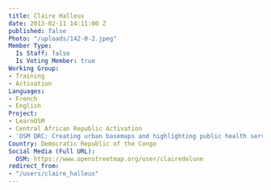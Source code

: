 ```yaml
---
title: Claire Halleux
date: 2013-02-11 14:11:00 Z
published: false
Photo: "/uploads/142-0-2.jpeg"
Member Type:
  Is Staff: false
  Is Voting Member: true
Working Group:
- Training
- Activation
Languages:
- French
- English
Project:
- LearnOSM
- Central African Republic Activation
- 'OSM DRC: Creating urban basemaps and highlighting public health services'
Country: Democratic Republic of the Congo
Social Media (Full URL):
  OSM: https://www.openstreetmap.org/user/clairedelune
redirect_from:
- "/users/claire_halleux"
---
```


